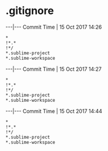 # .gitignore


---|---
Commit Time | 15 Oct 2017 14:26

```
*
!*.*
!*/
*.sublime-project
*.sublime-workspace

```

---|---
Commit Time | 15 Oct 2017 14:27

```
*
!*.*
!*/
*.sublime-project
*.sublime-workspace

```

---|---
Commit Time | 15 Oct 2017 14:44

```
*
!*.*
!*/
*.sublime-project
*.sublime-workspace

```
